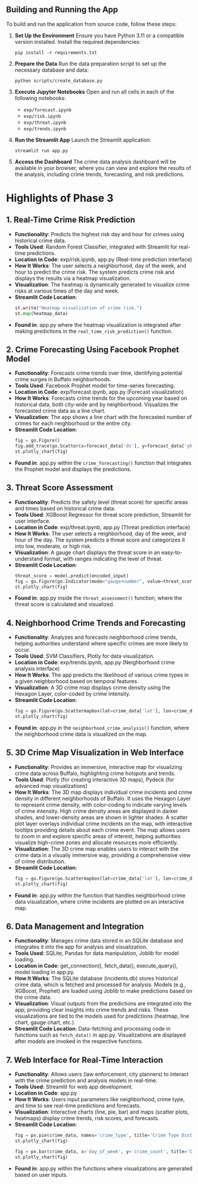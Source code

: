 
## Building and Running the App

To build and run the application from source code, follow these steps:

1. **Set Up the Environment**
   Ensure you have Python 3.11 or a compatible version installed. Install the required dependencies:
   ```
   pip install -r requirements.txt
   ```

2. **Prepare the Data**
   Run the data preparation script to set up the necessary database and data:

   ```
   python scripts/create_database.py
   ```

3. **Execute Jupyter Notebooks**
   Open and run all cells in each of the following notebooks:
   - `exp/forecast.ipynb`
   - `exp/risk.ipynb`
   - `exp/threat.ipynb`
   - `exp/trends.ipynb`

4. **Run the Streamlit App**
   Launch the Streamlit application:

   ```
   streamlit run app.py
   ```

5. **Access the Dashboard**
   The crime data analysis dashboard will be available in your browser, where you can view and explore the results of the analysis, including crime trends, forecasting, and risk predictions.
# Highlights of Phase 3

## 1. Real-Time Crime Risk Prediction
- **Functionality**: Predicts the highest risk day and hour for crimes using historical crime data.
- **Tools Used**: Random Forest Classifier, integrated with Streamlit for real-time predictions.
- **Location in Code**: exp/risk.ipynb, app.py (Real-time prediction interface)
- **How It Works**: The user selects a neighborhood, day of the week, and hour to predict the crime risk. The system predicts crime risk and displays the results via a heatmap visualization.
- **Visualization**: The heatmap is dynamically generated to visualize crime risks at various times of the day and week.
- **Streamlit Code Location**:
    ```python
    st.write("Heatmap visualization of crime risk.")
    st.map(heatmap_data)
    ```
- **Found in**: app.py where the heatmap visualization is integrated after making predictions in the `real_time_risk_prediction()` function.

## 2. Crime Forecasting Using Facebook Prophet Model
- **Functionality**: Forecasts crime trends over time, identifying potential crime surges in Buffalo neighborhoods.
- **Tools Used**: Facebook Prophet model for time-series forecasting.
- **Location in Code**: exp/forecast.ipynb, app.py (Forecast visualization)
- **How It Works**: Forecasts crime trends for the upcoming year based on historical data, both city-wide and by neighborhood. Visualizes the forecasted crime data as a line chart.
- **Visualization**: The app shows a line chart with the forecasted number of crimes for each neighborhood or the entire city.
- **Streamlit Code Location**:
    ```python
    fig = go.Figure()
    fig.add_trace(go.Scatter(x=forecast_data['ds'], y=forecast_data['yhat'], mode='lines'))
    st.plotly_chart(fig)
    ```
- **Found in**: app.py within the `crime_forecasting()` function that integrates the Prophet model and displays the predictions.

## 3. Threat Score Assessment
- **Functionality**: Predicts the safety level (threat score) for specific areas and times based on historical crime data.
- **Tools Used**: XGBoost Regressor for threat score prediction, Streamlit for user interface.
- **Location in Code**: exp/threat.ipynb, app.py (Threat prediction interface)
- **How It Works**: The user selects a neighborhood, day of the week, and hour of the day. The system predicts a threat score and categorizes it into low, moderate, or high risk.
- **Visualization**: A gauge chart displays the threat score in an easy-to-understand format, with ranges indicating the level of threat.
- **Streamlit Code Location**:
    ```python
    threat_score = model.predict(encoded_input)
    fig = go.Figure(go.Indicator(mode="gauge+number", value=threat_score, title={"text": "Threat Score"}, gauge={...}))
    st.plotly_chart(fig)
    ```
- **Found in**: app.py inside the `threat_assessment()` function, where the threat score is calculated and visualized.

## 4. Neighborhood Crime Trends and Forecasting
- **Functionality**: Analyzes and forecasts neighborhood crime trends, helping authorities understand where specific crimes are more likely to occur.
- **Tools Used**: SVM Classifiers, Plotly for data visualization.
- **Location in Code**: exp/trends.ipynb, app.py (Neighborhood crime analysis interface)
- **How It Works**: The app predicts the likelihood of various crime types in a given neighborhood based on temporal features.
- **Visualization**: A 3D crime map displays crime density using the Hexagon Layer, color-coded by crime intensity.
- **Streamlit Code Location**:
    ```python
    fig = go.Figure(go.Scattermapbox(lat=crime_data['lat'], lon=crime_data['lon'], mode='markers', marker=go.scattermapbox.Marker(size=9)))
    st.plotly_chart(fig)
    ```
- **Found in**: app.py in the `neighborhood_crime_analysis()` function, where the neighborhood crime data is visualized on the map.

## 5. 3D Crime Map Visualization in Web Interface
- **Functionality**: Provides an immersive, interactive map for visualizing crime data across Buffalo, highlighting crime hotspots and trends.
- **Tools Used**: Plotly (for creating interactive 3D maps), Pydeck (for advanced map visualizations)
- **How It Works**: The 3D map displays individual crime incidents and crime density in different neighborhoods of Buffalo. It uses the Hexagon Layer to represent crime density, with color-coding to indicate varying levels of crime intensity. High crime density areas are displayed in darker shades, and lower-density areas are shown in lighter shades. A scatter plot layer overlays individual crime incidents on the map, with interactive tooltips providing details about each crime event. The map allows users to zoom in and explore specific areas of interest, helping authorities visualize high-crime zones and allocate resources more efficiently.
- **Visualization**: The 3D crime map enables users to interact with the crime data in a visually immersive way, providing a comprehensive view of crime distribution.
- **Streamlit Code Location**:
    ```python
    fig = go.Figure(go.Scattermapbox(lat=crime_data['lat'], lon=crime_data['lon'], mode='markers', marker=go.scattermapbox.Marker(size=9)))
    st.plotly_chart(fig)
    ```
- **Found in**: app.py within the function that handles neighborhood crime data visualization, where crime incidents are plotted on an interactive map.

## 6. Data Management and Integration
- **Functionality**: Manages crime data stored in an SQLite database and integrates it into the app for analysis and visualization.
- **Tools Used**: SQLite, Pandas for data manipulation, Joblib for model loading.
- **Location in Code**: get_connection(), fetch_data(), execute_query(), model loading in app.py.
- **How It Works**: The SQLite database (incidents.db) stores historical crime data, which is fetched and processed for analysis. Models (e.g., XGBoost, Prophet) are loaded using Joblib to make predictions based on the crime data.
- **Visualization**: Visual outputs from the predictions are integrated into the app, providing clear insights into crime trends and risks. These visualizations are tied to the models used for predictions (heatmap, line chart, gauge chart, etc.).
- **Streamlit Code Location**: Data-fetching and processing code in functions such as `fetch_data()` in app.py. Visualizations are displayed after models are invoked in the respective functions.

## 7. Web Interface for Real-Time Interaction
- **Functionality**: Allows users (law enforcement, city planners) to interact with the crime prediction and analysis models in real-time.
- **Tools Used**: Streamlit for web app development.
- **Location in Code**: app.py
- **How It Works**: Users input parameters like neighborhood, crime type, and time to see real-time predictions and forecasts.
- **Visualization**: Interactive charts (line, pie, bar) and maps (scatter plots, heatmaps) display crime trends, risk scores, and forecasts.
- **Streamlit Code Location**:
    ```python
    fig = px.pie(crime_data, names='crime_type', title='Crime Type Distribution')
    st.plotly_chart(fig)

    fig = px.bar(crime_data, x='day_of_week', y='crime_count', title='Crime Distribution by Day')
    st.plotly_chart(fig)
    ```
- **Found in**: app.py within the functions where visualizations are generated based on user inputs.
